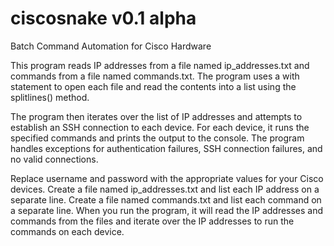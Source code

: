 # ciscosnake v0.1 alpha

Batch Command Automation for Cisco Hardware

This program reads IP addresses from a file named ip_addresses.txt and commands from a file named commands.txt.
The program uses a with statement to open each file and read the contents into a list using the splitlines() method.

The program then iterates over the list of IP addresses and attempts to establish an SSH connection to each device.
For each device, it runs the specified commands and prints the output to the console.
The program handles exceptions for authentication failures, SSH connection failures, and no valid connections.

Replace username and password with the appropriate values for your Cisco devices. Create a file named ip_addresses.txt
and list each IP address on a separate line. Create a file named commands.txt and list each command on a separate line.
When you run the program, it will read the IP addresses and commands from the files and iterate over the IP addresses
to run the commands on each device.
